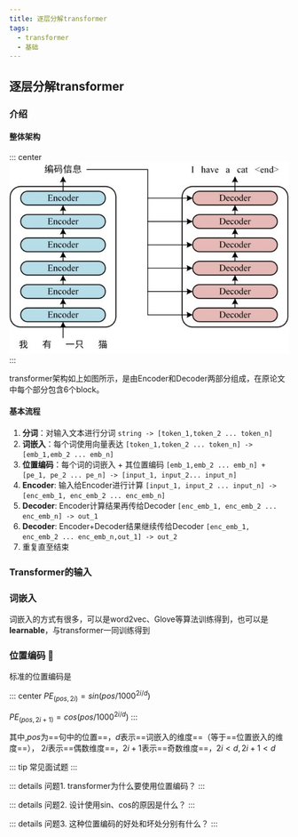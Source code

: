 ```yaml
---
title: 逐层分解transformer
tags:
  - transformer
  - 基础
---
```


## 逐层分解transformer

### 介绍

#### 整体架构

::: center
![img.png](/images/transformer介绍.png)
:::

transformer架构如上如图所示，是由Encoder和Decoder两部分组成，在原论文中每个部分包含6个block。

#### 基本流程
1. **分词**：对输入文本进行分词 `string -> [token_1,token_2 ... token_n]`
2. **词嵌入**：每个词使用向量表达 `[token_1,token_2 ... token_n] -> [emb_1,emb_2 ... emb_n]`
3. **位置编码**：每个词的词嵌入 + 其位置编码 `[emb_1,emb_2 ... emb_n] + [pe_1, pe_2 ... pe_n] -> [input_1, input_2... input_n]`
4. **Encoder**: 输入给Encoder进行计算 `[input_1, input_2 ... input_n] -> [enc_emb_1, enc_emb_2 ... enc_emb_n]`
5. **Decoder**: Encoder计算结果再传给Decoder `[enc_emb_1, enc_emb_2 ... enc_emb_n] -> out_1`
6. **Decoder**: Encoder+Decoder结果继续传给Decoder `[enc_emb_1, enc_emb_2 ... enc_emb_n,out_1] -> out_2`
7. 重复直至结束

### Transformer的输入

### 词嵌入
词嵌入的方式有很多，可以是word2vec、Glove等算法训练得到，也可以是**learnable**，与transformer一同训练得到

### 位置编码 💖
标准的位置编码是

::: center
$PE_{(pos,2i)}=sin(pos / 1000^{2i/d})$

$PE_{(pos,2i+1)}=cos(pos / 1000^{2i/d})$
:::

其中,$pos$为==句中的位置==，$d$表示==词嵌入的维度==（等于==位置嵌入的维度==），
$2i$表示==偶数维度==，$2i+1$表示==奇数维度==，$2i<d,2i+1<d$


::: tip 常见面试题
:::

::: details 问题1. transformer为什么要使用位置编码？
:::

::: details 问题2. 设计使用sin、cos的原因是什么？
:::

::: details 问题3. 这种位置编码的好处和坏处分别有什么？
:::




